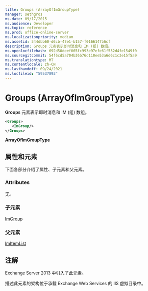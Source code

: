 ```yaml
---
title: Groups (ArrayOfImGroupType)
manager: sethgros
ms.date: 09/17/2015
ms.audience: Developer
ms.topic: reference
ms.prod: office-online-server
ms.localizationpriority: medium
ms.assetid: 544dbb60-d6cb-47e1-b157-f0166147b6cf
description: Groups 元素表示即时消息和 IM (组) 数组。
ms.openlocfilehash: 692d50deef065fc993e97efe61f532d4fe1549f0
ms.sourcegitcommit: 54f6cd5a704b36b76d110ee53a6d6c1c3e15f5a9
ms.translationtype: MT
ms.contentlocale: zh-CN
ms.lasthandoff: 09/24/2021
ms.locfileid: "59537893"
---
```

# <a name="groups-arrayofimgrouptype"></a>Groups (ArrayOfImGroupType)

**Groups** 元素表示即时消息和 IM (组) 数组。 
  
```XML
<Groups>
   <ImGroup/>
</Groups>
```

**ArrayOfImGroupType**

## <a name="attributes-and-elements"></a>属性和元素

下面各部分介绍了属性、子元素和父元素。
  
### <a name="attributes"></a>Attributes

无。
  
### <a name="child-elements"></a>子元素

[ImGroup](imgroup.md)
  
### <a name="parent-elements"></a>父元素

[ImItemList](imitemlist.md)
  
## <a name="remarks"></a>注解

Exchange Server 2013 中引入了此元素。
  
描述此元素的架构位于承载 Exchange Web Services 的 IIS 虚拟目录中。
  

